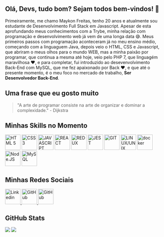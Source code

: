 ## Olá, Devs, tudo bom? Sejam todos bem-vindos!  👋

Primeiramente, me chamo Maykon Freitas, tenho 20 anos e atualmente sou estudante de Desenvolvimento Full Stack em Javascript. Apesar de esta aprofundando meus conhecimentos com a Trybe, minha relação com programação e desenvolvimento web já vem de uma longa data 😅. Meus primeiros passos com programação aconteceram já no meu ensino médio, começando com a linguaguem Java, depois veio o HTML, CSS e Javascript, que abriram o meus olhos para o mundo WEB, mas a minha paixão por programar, que continua a mesma até hoje, veio pelo PHP 7, que linguagém maravilhosa ❤️, e para completar, fui introduzido ao desevenvolvimento Back-End com MySQL, que me fez apaixonado por Back ❤️, e que até o presente momento, é o meu foco no mercado de trabalho, **Ser Desenvolvedor Back-End**.

## Uma frase que eu gosto muito
> "A arte de programar consiste na arte de organizar e dominar a complexidade." - Dijkstra

## Minhas Skills no Momento
<div>
<img  src="https://camo.githubusercontent.com/89a4f052af35af3ae91139b0da6496483e00d4fb645589fc4d26cf95b42f8454/68747470733a2f2f63646e2e6a7364656c6976722e6e65742f67682f64657669636f6e732f64657669636f6e2f69636f6e732f68746d6c352f68746d6c352d706c61696e2d776f72646d61726b2e737667" height="50" alt="HTML 5">
<img src="https://camo.githubusercontent.com/b3ce9472d369cacc72c37b7be98298b051836c138eada89587178fbd41939043/68747470733a2f2f63646e2e6a7364656c6976722e6e65742f67682f64657669636f6e732f64657669636f6e2f69636f6e732f637373332f637373332d706c61696e2d776f72646d61726b2e737667" height="50" alt="CSS 3">
<img src="https://camo.githubusercontent.com/442c452cb73752bb1914ce03fce2017056d651a2099696b8594ddf5ccc74825e/68747470733a2f2f63646e2e6a7364656c6976722e6e65742f67682f64657669636f6e732f64657669636f6e2f69636f6e732f6a6176617363726970742f6a6176617363726970742d6f726967696e616c2e737667" height="50" alt="JAVASCRIPT">
<img src="https://camo.githubusercontent.com/e84431cfbd9f7c44b1c20da1dde8ad407cbc31174844a428074d1e3b43faab8b/68747470733a2f2f63646e2e6a7364656c6976722e6e65742f67682f64657669636f6e732f64657669636f6e2f69636f6e732f72656163742f72656163742d6f726967696e616c2d776f72646d61726b2e737667" height="50" alt="REACT">
<img src="https://camo.githubusercontent.com/2b6b50702c658cdfcf440cef1eb88c7e0e5a16ce0eb6ab8bc933da7697c12213/68747470733a2f2f63646e2e6a7364656c6976722e6e65742f67682f64657669636f6e732f64657669636f6e2f69636f6e732f72656475782f72656475782d6f726967696e616c2e737667" height="50" alt="REDUX">
<img src="https://camo.githubusercontent.com/fd37a0ed465d6e14411705324a0d21739377f54ab6d0ae146c68fca8777e16c7/68747470733a2f2f63646e2e6a7364656c6976722e6e65742f67682f64657669636f6e732f64657669636f6e2f69636f6e732f6a6573742f6a6573742d706c61696e2e737667" height="50" alt="JEST">
<img src="https://camo.githubusercontent.com/dc9e7e657b4cd5ba7d819d1a9ce61434bd0ddbb94287d7476b186bd783b62279/68747470733a2f2f63646e2e6a7364656c6976722e6e65742f67682f64657669636f6e732f64657669636f6e2f69636f6e732f6769742f6769742d6f726967696e616c2e737667" height="50" alt="GIT">
<img src="https://camo.githubusercontent.com/5827f82f2c2d9c5bad33de64e073659d1a57032b31009b8127189be6876916d4/68747470733a2f2f63646e2e6a7364656c6976722e6e65742f67682f64657669636f6e732f64657669636f6e2f69636f6e732f6c696e75782f6c696e75782d6f726967696e616c2e737667" height="50" alt="LINUX/UNIX">
<img src=https://www.docker.com/wp-content/uploads/2022/03/Moby-logo.png height="50" alt="docker">
<img src=https://seeklogo.com/images/N/nodejs-logo-FBE122E377-seeklogo.com.png height="50" alt="Node.JS">
<img src=https://bobcares.com/wp-content/uploads/2022/06/mysql.png height="50" alt="MySQL">
</div>

## Minhas Redes Sociais

<div>
  <a href="https://www.linkedin.com/in/maykon-freitas-534b4222a/">
    <img src="https://upload.wikimedia.org/wikipedia/commons/thumb/f/f8/LinkedIn_icon_circle.svg/2048px-LinkedIn_icon_circle.svg.png" height="50" alt="Linkedin">
  </a>
  <a href="https://github.com/MaykonFreitas17">
    <img src="https://cdn4.iconfinder.com/data/icons/iconsimple-logotypes/512/github-512.png" height="50" alt="GitHub">
  </a>
  <a href="https://www.instagram.com/maykon_freitas17/">
    <img src="https://upload.wikimedia.org/wikipedia/commons/thumb/a/a5/Instagram_icon.png/2048px-Instagram_icon.png" height="50" alt="GitHub">
  </a>
</div>

## GitHub Stats
<div>
  <img src="https://github-readme-stats.vercel.app/api?username=MaykonFreitas17">
  <img src="https://github-readme-stats.vercel.app/api/top-langs/?username=MaykonFreitas17"
</div>

<!--
**MaykonFreitas17/MaykonFreitas17** is a ✨ _special_ ✨ repository because its `README.md` (this file) appears on your GitHub profile.

Here are some ideas to get you started:

- 🔭 I’m currently working on ...
- 🌱 I’m currently learning ...
- 👯 I’m looking to collaborate on ...
- 🤔 I’m looking for help with ...
- 💬 Ask me about ...
- 📫 How to reach me: ...
- 😄 Pronouns: ...
- ⚡ Fun fact: ...
-->
